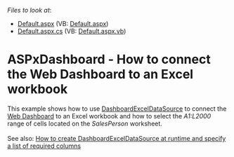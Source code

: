 <!-- default file list -->
*Files to look at*:

* [Default.aspx](./CS/WebDesignerExcelDataSource/Default.aspx) (VB: [Default.aspx](./VB/WebDesignerExcelDataSource/Default.aspx))
* [Default.aspx.cs](./CS/WebDesignerExcelDataSource/Default.aspx.cs) (VB: [Default.aspx.vb](./VB/WebDesignerExcelDataSource/Default.aspx.vb))
<!-- default file list end -->
# ASPxDashboard - How to connect the Web Dashboard to an Excel workbook


This example shows how to use <a href="https://documentation.devexpress.com/#Dashboard/clsDevExpressDashboardCommonDashboardExcelDataSourcetopic">DashboardExcelDataSource</a> to connect the <a href="https://documentation.devexpress.com/#Dashboard/CustomDocument115955">Web Dashboard</a> to an Excel workbook and how to select the <em>A1:L2000</em> range of cells located on the <em>SalesPerson</em> worksheet.<br><br>See also: <a href="https://www.devexpress.com/Support/Center/p/T358204">How to create DashboardExcelDataSource at runtime and specify a list of required columns</a>

<br/>



